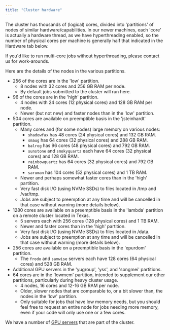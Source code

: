 ```yaml
---
title: "Cluster hardware"
---
```

The cluster has thousands of (logical) cores, divided into 'partitions'
of nodes of similar hardware/capabilities. In our newer machines, each
'core' is actually a hardware thread, as we have hyperthreading enabled,
so the number of physical cores per machine is generally half that
indicated in the Hardware tab below.

If you'd like to run multi-core jobs without hyperthreading, please
contact us for work-arounds.

Here are the details of the nodes in the various partitions.

- 256 of the cores are in the 'low' partition.
  - 8 nodes with 32 cores and 256 GB RAM per node.
  - By default jobs submitted to the cluster will run here.
- 96 of the cores are in the 'high' partition.
  - 4 nodes with 24 cores (12 physical cores) and 128 GB RAM per node.
  - Newer (but not new) and faster nodes than in the 'low' partition.
- 504 cores are available on preemptible basis in the 'jsteinhardt'
  partition.
  - Many cores and (for some nodes) large memory on various nodes:
    - `shadowfax` has 48 cores (24 physical cores) and 132 GB RAM.
    - `smaug` has 64 cores (32 physical cores) and 288 GB RAM.
    - `balrog` has 96 cores (48 physical cores) and 792 GB RAM.
    - `sunstone` and `smokyquartz` each have 64 cores (32 physical
      cores) and 128 GB RAM.
    - `rainbowquartz` has 64 cores (32 physical cores) and 792 GB RAM.
    - `saruman` has 104 cores (52 physical cores) and 1 TB RAM.
  - Newer and perhaps somewhat faster cores than in the 'high'
    partition.
  - Very fast disk I/O (using NVMe SSDs) to files located in /tmp and
    /var/tmp.
  - Jobs are subject to preemption at any time and will be cancelled in
    that case without warning (more details below).
- 1280 cores are available on a preemptible basis in the 'lambda'
  partition on a remote cluster located in Texas.
  - 5 servers each with 256 cores (128 physical cores) and 1 TB RAM.
  - Newer and faster cores than in the 'high' partition.
  - Very fast disk I/O (using NVMe SSDs) to files located in /data.
  - Jobs are subject to preemption at any time and will be cancelled in
    that case without warning (more details below).
- 256 cores are available on a preemptible basis in the 'epurdom'
  partition.
  - The `frodo` and `samwise` servers each have 128 cores (64
    physical cores) and 528 GB RAM.
- Additional GPU servers in the 'yugroup', 'yss', and 'songmei'
  partitions.
- 64 cores are in the 'lowmem' partition, intended to supplement our
  other partitions, particularly during heavy cluster usage.
  - 4 nodes, 16 cores and 12-16 GB RAM per node.
  - Older, slower nodes that are comparable to, or a bit slower than,
    the nodes in the 'low' partition.
  - Only suitable for jobs that have low memory needs, but you should
    feel free to request an entire node for jobs needing more memory,
    even if your code will only use one or a few cores.

We have a number of [GPU servers](../gpu-servers) that are part of the
cluster.
